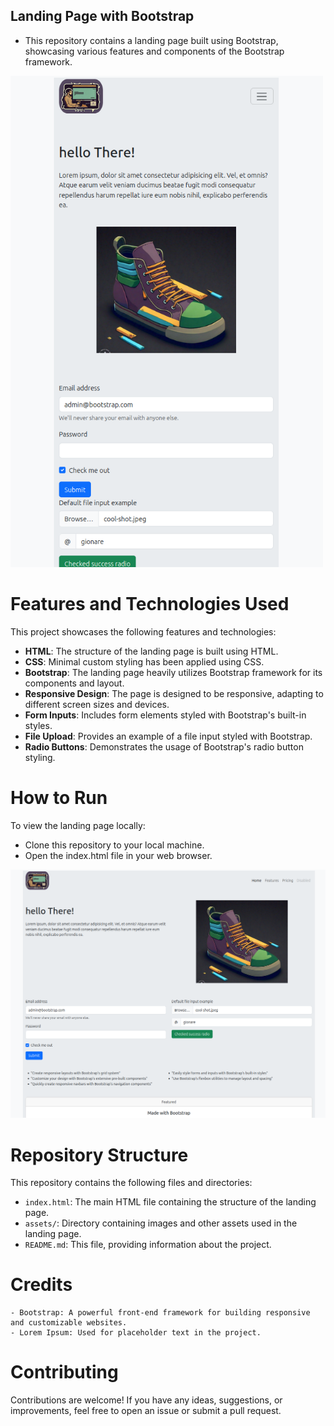## Landing Page with Bootstrap

- This repository contains a landing page built using Bootstrap, showcasing various features and components of the Bootstrap framework.

<img src="./assets/responsive-mobile.png" alt="image preview" width="500px">

# Features and Technologies Used

This project showcases the following features and technologies:

- **HTML**: The structure of the landing page is built using HTML.
- **CSS**: Minimal custom styling has been applied using CSS.
- **Bootstrap**: The landing page heavily utilizes Bootstrap framework for its components and layout.
- **Responsive Design**: The page is designed to be responsive, adapting to different screen sizes and devices.
- **Form Inputs**: Includes form elements styled with Bootstrap's built-in styles.
- **File Upload**: Provides an example of a file input styled with Bootstrap.
- **Radio Buttons**: Demonstrates the usage of Bootstrap's radio button styling.

# How to Run

To view the landing page locally:

- Clone this repository to your local machine.
- Open the index.html file in your web browser.

<img src="./assets/responsive.png" alt="image preview" width="600px">

# Repository Structure

This repository contains the following files and directories:

- `index.html`: The main HTML file containing the structure of the landing page.
- `assets/`: Directory containing images and other assets used in the landing page.
- `README.md`: This file, providing information about the project.

# Credits

    - Bootstrap: A powerful front-end framework for building responsive and customizable websites.
    - Lorem Ipsum: Used for placeholder text in the project.

# Contributing

Contributions are welcome! If you have any ideas, suggestions, or improvements, feel free to open an issue or submit a pull request.
